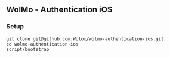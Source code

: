## WolMo - Authentication iOS

### Setup

```
git clone git@github.com:Wolox/wolmo-authentication-ios.git
cd wolmo-authentication-ios
script/bootstrap
```
